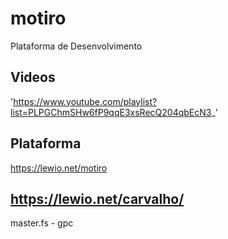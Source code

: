 # motiro
Plataforma de Desenvolvimento

## Videos

'https://www.youtube.com/playlist?list=PLPGChmSHw6fP9qqE3xsRecQ204qbEcN3_'

## Plataforma
https://lewio.net/motiro

## https://lewio.net/carvalho/
master.fs - gpc
